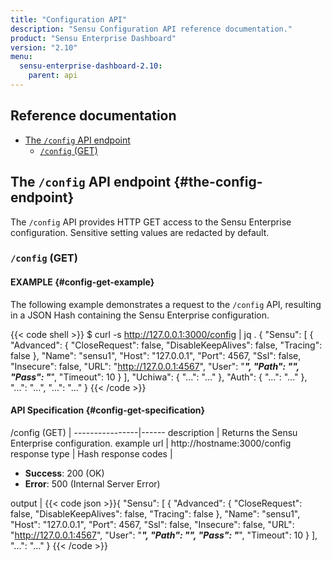 ```yaml
---
title: "Configuration API"
description: "Sensu Configuration API reference documentation."
product: "Sensu Enterprise Dashboard"
version: "2.10"
menu:
  sensu-enterprise-dashboard-2.10:
    parent: api
---
```


## Reference documentation

- [The `/config` API endpoint](#the-config-endpoint)
  - [`/config` (GET)](#config-get)

## The `/config` API endpoint {#the-config-endpoint}

The `/config` API provides HTTP GET access to the Sensu Enterprise
configuration. Sensitive setting values are redacted by
default.

### `/config` (GET)

#### EXAMPLE {#config-get-example}

The following example demonstrates a request to the `/config` API, resulting in
a JSON Hash containing the Sensu Enterprise configuration.

{{< code shell >}}
$ curl -s http://127.0.0.1:3000/config | jq .
{
  "Sensu": [
    {
      "Advanced": {
        "CloseRequest": false,
        "DisableKeepAlives": false,
        "Tracing": false
      },
      "Name": "sensu1",
      "Host": "127.0.0.1",
      "Port": 4567,
      "Ssl": false,
      "Insecure": false,
      "URL": "http://127.0.0.1:4567",
      "User": "*****",
      "Path": "",
      "Pass": "*****",
      "Timeout": 10
    }
  ],
  "Uchiwa": {
    "...": "..."
  },
  "Auth": {
    "...": "..."
  },
  "...": "...",
  "...": "..."
}
{{< /code >}}

#### API Specification {#config-get-specification}

/config (GET) | 
----------------|------
description     | Returns the Sensu Enterprise configuration.
example url     | http://hostname:3000/config
response type   | Hash
response codes  | <ul><li>**Success**: 200 (OK)</li><li>**Error**: 500 (Internal Server Error)</li></ul>
output          | {{< code json >}}{
  "Sensu": [
    {
      "Advanced": {
        "CloseRequest": false,
        "DisableKeepAlives": false,
        "Tracing": false
      },
      "Name": "sensu1",
      "Host": "127.0.0.1",
      "Port": 4567,
      "Ssl": false,
      "Insecure": false,
      "URL": "http://127.0.0.1:4567",
      "User": "*****",
      "Path": "",
      "Pass": "*****",
      "Timeout": 10
    }
  ],
  "...": "..."
}
{{< /code >}}
